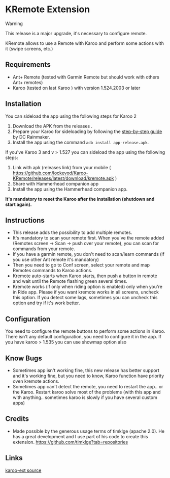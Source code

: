 # KRemote  Extension

> [!WARNING]  
> This release is a major upgrade, it's necessary to configure remote.


KRemote allows to use a Remote with Karoo and perform some actions with it (swipe screens, etc.)

## Requirements
- Ant+ Remote (tested with Garmin Remote but should work with others Ant+ remotes)
- Karoo (tested on last Karoo ) with version 1.524.2003 or later

## Installation

You can sideload the app using the following steps for Karoo 2

1. Download the APK from the releases .
2. Prepare your Karoo for sideloading by following the [step-by-step guide](https://www.dcrainmaker.com/2021/02/how-to-sideload-android-apps-on-your-hammerhead-karoo-1-karoo-2.html) by DC Rainmaker.
3. Install the app using the command `adb install app-release.apk`.


If you've Karoo 3 and v > 1.527 you can sideload the app using the following steps:

1. Link with apk (releases link) from your mobile ( https://github.com/lockevod/Karoo-KRemote/releases/latest/download/kremote.apk )
2. Share with Hammerhead companion app
3. Install the app using the Hammerhead companion app.

**It's mandatory to reset the Karoo after the installation (shutdown and start again).**

## Instructions

- This release adds the possibility to add multiple remotes. 
- It's mandatory to scan your remote first. When you've the remote added (Remotes screen -> Scan -> push over your remote), you can scan for commands from your remote.
- If you have a garmin remote, you don't need to scan/learn commands (if you use other Ant remote it's mandatory)
- Then you need to go to Conf screen, select your remote and map Remotes commands to Karoo actions.
- Kremote auto-starts when Karoo starts, then push a button in remote and wait until the Remote flashing green several times.
- Kremote works (if only when riding option is enabled) only when you're in Ride app. Please if you want kremote works in all screens, uncheck this option. If you detect some lags, sometimes you can uncheck this option and try if it's work better.

## Configuration
You need to configure the remote buttons to perform some actions in Karoo. There isn't any default configuration, you need to configure it in the app.
If you have karoo > 1.535 you can use showmap option also

## Know Bugs
- Sometimes app isn't working fine, this new release has better support and it's working fine, but you need to know, Karoo function have priority oven kremote actions.
- Sometimes app can't detect the remote, you need to restart the app.. or the Karoo. Restart karoo solve most of the problems (with this app and with anything.. sometimes karoo is slowly if you have several custom apps)

## Credits

- Made possible by the generous usage terms of timklge (apache 2.0). He has a great development and I use part of his code to create this extension.
  https://github.com/timklge?tab=repositories

## Links

[karoo-ext source](https://github.com/hammerheadnav/karoo-ext)
